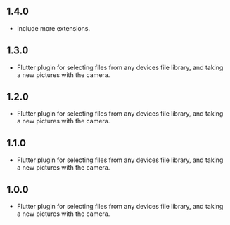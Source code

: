## 1.4.0

* Include more extensions.

## 1.3.0

* Flutter plugin for selecting files from any devices file library, and taking a new pictures with the camera.

## 1.2.0

* Flutter plugin for selecting files from any devices file library, and taking a new pictures with the camera.

## 1.1.0

* Flutter plugin for selecting files from any devices file library, and taking a new pictures with the camera.

## 1.0.0

* Flutter plugin for selecting files from any devices file library, and taking a new pictures with the camera.

